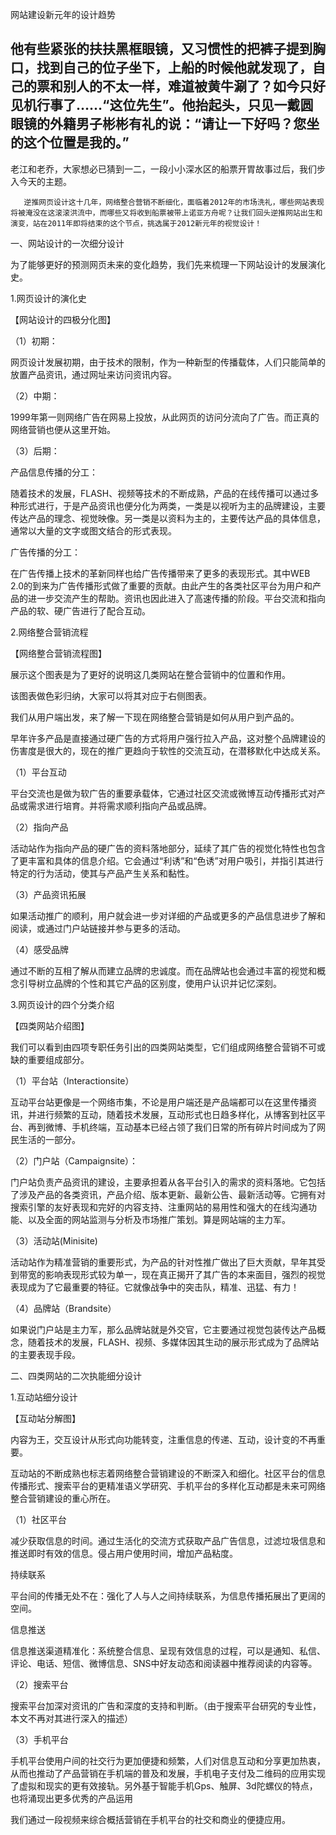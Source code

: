 网站建设新元年的设计趋势

他有些紧张的扶扶黑框眼镜，又习惯性的把裤子提到胸口，找到自己的位子坐下，上船的时候他就发现了，自己的票和别人的不太一样，难道被黄牛涮了？如今只好见机行事了……“这位先生”。他抬起头，只见一戴圆眼镜的外籍男子彬彬有礼的说：“请让一下好吗？您坐的这个位置是我的。”
-----------------------------------------------------------------------------------------------------------------------------------------------------------------------------------------
老江和老乔，大家想必已猜到一二，一段小小深水区的船票开胃故事过后，我们步入今天的主题。

       逆推网页设计这十几年，网络整合营销不断细化，面临着2012年的市场洗礼，哪些网站表现将被淹没在这滚滚洪流中，而哪些又将收到船票被带上诺亚方舟呢？让我们回头逆推网站出生和演变，站在2011年即将结束的这个节点，挑选属于2012新元年的视觉设计！

一、网站设计的一次细分设计

为了能够更好的预测网页未来的变化趋势，我们先来梳理一下网站设计的发展演化史。

1.网页设计的演化史

【网站设计的四极分化图】

（1）初期：

网页设计发展初期，由于技术的限制，作为一种新型的传播载体，人们只能简单的放置产品资讯，通过网址来访问资讯内容。

（2）中期：

1999年第一则网络广告在网易上投放，从此网页的访问分流向了广告。而正真的网络营销也便从这里开始。

（3）后期：

产品信息传播的分工：

随着技术的发展，FLASH、视频等技术的不断成熟，产品的在线传播可以通过多种形式进行，于是产品资讯也便分化为两类，一类是以视听为主的品牌建设，主要传达产品的理念、视觉映像。另一类是以资料为主的，主要传达产品的具体信息，通常以大量的文字或图文结合的形式表现。

广告传播的分工：

在广告传播上技术的革新同样也给广告传播带来了更多的表现形式。其中WEB 2.0的到来为广告传播形式做了重要的贡献。由此产生的各类社区平台为用户和产品的进一步交流产生的帮助。资讯也因此进入了高速传播的阶段。平台交流和指向产品的软、硬广告进行了配合互动。

 

2.网络整合营销流程

【网络整合营销流程图】

展示这个图表是为了更好的说明这几类网站在整合营销中的位置和作用。

该图表做色彩归纳，大家可以将其对应于右侧图表。

我们从用户端出发，来了解一下现在网络整合营销是如何从用户到产品的。

早年许多产品是直接通过硬广告的方式将用户强行拉入产品，这对整个品牌建设的伤害度是很大的，现在的推广更趋向于软性的交流互动，在潜移默化中达成关系。 

（1）平台互动

平台交流也是做为软广告的重要承载体，它通过社区交流或微博互动传播形式对产品或需求进行培育。并将需求顺利指向产品或品牌。 

（2）指向产品

活动站作为指向产品的硬广告的资料落地部分，延续了其广告的视觉化特性也包含了更丰富和具体的信息介绍。它会通过“利诱”和“色诱”对用户吸引，并指引其进行特定的行为活动，使其与产品产生关系和黏性。

（3）产品资讯拓展

如果活动推广的顺利，用户就会进一步对详细的产品或更多的产品信息进步了解和阅读，或通过门户站链接并参与更多的活动。 

（4）感受品牌

通过不断的互相了解从而建立品牌的忠诚度。而在品牌站也会通过丰富的视觉和概念引导树立品牌的个性和其它产品的区别度，使用户认识并记忆深刻。

 

3.网页设计的四个分类介绍

【四类网站介绍图】 

我们可以看到由四项专职任务引出的四类网站类型，它们组成网络整合营销不可或缺的重要组成部分。 

（1）平台站（Interactionsite）

互动平台站更像是一个网络市集，不论是用户端还是产品端都可以在这里传播资讯，并进行频繁的互动，随着技术发展，互动形式也日趋多样化，从博客到社区平台、再到微博、手机终端，互动基本已经占领了我们日常的所有碎片时间成为了网民生活的一部分。

（2）门户站（Campaignsite）：

门户站负责产品资讯的建设，主要承担着从各平台引入的需求的资料落地。它包括了涉及产品的各类资讯，产品介绍、版本更新、最新公告、最新活动等。它拥有对搜索引擎的友好表现和完好的内容支持、注重网站的易用性和强大的在线沟通功能、以及全面的网站监测与分析及市场推广策划。算是网站端的主力军。

（3）活动站(Minisite)

活动站作为精准营销的重要形式，为产品的针对性推广做出了巨大贡献，早年其受到带宽的影响表现形式较为单一，现在真正揭开了其广告的本来面目，强烈的视觉表现成为了它最重要的特征。它就像战争中的突击队，精准、迅猛、有力！ 

（4）品牌站（Brandsite）

如果说门户站是主力军，那么品牌站就是外交官，它主要通过视觉包装传达产品概念，随着技术的发展，FLASH、视频、多媒体因其生动的展示形式成为了品牌站的主要表现手段。

  

二、四类网站的二次执能细分设计

1.互动站细分设计

【互动站分解图】

内容为王，交互设计从形式向功能转变，注重信息的传递、互动，设计变的不再重要。

互动站的不断成熟也标志着网络整合营销建设的不断深入和细化。社区平台的信息传播形式、搜索平台的更精准语义学研究、手机平台的多样化互动都是未来可网络整合营销建设的重心所在。

（1）社区平台

减少获取信息的时间。通过生活化的交流方式获取产品广告信息，过滤垃圾信息和推送即时有效的信息。侵占用户使用时间，增加产品粘度。 

持续联系

平台间的传播无处不在：强化了人与人之间持续联系，为信息传播拓展出了更阔的空间。 



信息推送

信息推送渠道精准化：系统整合信息、呈现有效信息的过程，可以是通知、私信、评论、电话、短信、微博信息、SNS中好友动态和阅读器中推荐阅读的内容等。


（2）搜索平台

搜索平台加深对资讯的广告和深度的支持和判断。（由于搜索平台研究的专业性，本文不再对其进行深入的描述）

（3）手机平台

手机平台使用户间的社交行为更加便捷和频繁，人们对信息互动和分享更加热衷，从而也推动了产品营销在手机端的普及和发展，手机电子支付及二维码的应用实现了虚拟和现实的更有效接轨。另外基于智能手机Gps、触屏、3d陀螺仪的特点，也将涌现出更多优秀的产品运用

我们通过一段视频来综合概括营销在手机平台的社交和商业的便捷应用。